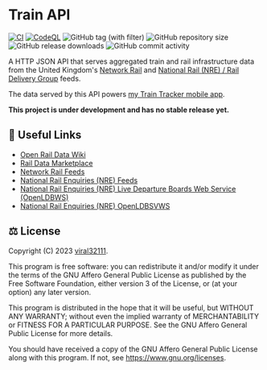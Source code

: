 # Train API

[![CI](https://github.com/viral32111/train-api/actions/workflows/ci.yml/badge.svg?branch=main)](https://github.com/viral32111/train-api/actions/workflows/ci.yml)
[![CodeQL](https://github.com/viral32111/train-api/actions/workflows/codeql.yml/badge.svg)](https://github.com/viral32111/train-api/actions/workflows/codeql.yml)
![GitHub tag (with filter)](https://img.shields.io/github/v/tag/viral32111/train-api?label=Latest)
![GitHub repository size](https://img.shields.io/github/repo-size/viral32111/train-api?label=Size)
![GitHub release downloads](https://img.shields.io/github/downloads/viral32111/train-api/total?label=Downloads)
![GitHub commit activity](https://img.shields.io/github/commit-activity/m/viral32111/train-api?label=Commits)

A HTTP JSON API that serves aggregated train and rail infrastructure data from the United Kingdom's [Network Rail](https://wiki.openraildata.com/index.php?title=About_the_Network_Rail_feeds) and [National Rail (NRE) / Rail Delivery Group](https://wiki.openraildata.com/index.php?title=About_the_National_Rail_Feeds) feeds.

The data served by this API powers [my Train Tracker mobile app](https://github.com/viral32111/train-tracker).

**This project is under development and has no stable release yet.**

## 🔗 Useful Links

* [Open Rail Data Wiki](https://wiki.openraildata.com/index.php/Main_Page)
* [Rail Data Marketplace](https://raildata.org.uk/)
* [Network Rail Feeds](https://publicdatafeeds.networkrail.co.uk/ntrod/welcome)
* [National Rail Enquiries (NRE) Feeds](https://opendata.nationalrail.co.uk/feeds)
* [National Rail Enquiries (NRE) Live Departure Boards Web Service (OpenLDBWS)](https://lite.realtime.nationalrail.co.uk/OpenLDBWS/)
* [National Rail Enquiries (NRE) OpenLDBSVWS](http://openldbsv.nationalrail.co.uk/)

## ⚖️ License

Copyright (C) 2023 [viral32111](https://viral32111.com).

This program is free software: you can redistribute it and/or modify
it under the terms of the GNU Affero General Public License as
published by the Free Software Foundation, either version 3 of the
License, or (at your option) any later version.

This program is distributed in the hope that it will be useful,
but WITHOUT ANY WARRANTY; without even the implied warranty of
MERCHANTABILITY or FITNESS FOR A PARTICULAR PURPOSE. See the
GNU Affero General Public License for more details.

You should have received a copy of the GNU Affero General Public License
along with this program. If not, see https://www.gnu.org/licenses.
